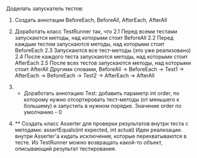 Доделать запускатель тестов:
1. Создать аннотации BeforeEach, BeforeAll, AfterEach, AfterAll
2. Доработать класс TestRunner так, что
   2.1 Перед всеми тестами запускаются методы, над которыми стоит BeforeAll
   2.2 Перед каждым тестом запускаются методы, над которыми стоит BeforeEach
   2.3 Запускаются все тест-методы (это уже реализовано)
   2.4 После каждого теста запускаются методы, над которыми стоит AfterEach
   2.5 После всех тестов запускаются методы, над которыми стоит AfterAll
   Другими словами, BeforeAll -> BeforeEach -> Test1 -> AfterEach -> BeforeEach -> Test2 -> AfterEach -> AfterAll

3. * Доработать аннотацию Test: добавить параметр int order,
по которому нужно отсортировать тест-методы (от меньшего к большему) и запустить в нужном порядке.
Значение order по умолчанию - 0
4. ** Создать класс Asserter для проверки результатов внутри теста с методами:
assertEquals(int expected, int actual)
Идеи реализации: внутри Asserter'а кидать исключения, которые перехватываются в тесте.
Из TestRunner можно возвращать какой-то объект, описывающий результат тестирования.